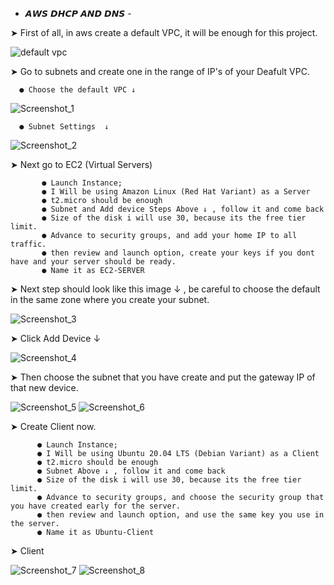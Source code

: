 - 𝘼𝙒𝙎 𝘿𝙃𝘾𝙋 𝘼𝙉𝘿 𝘿𝙉𝙎 -


➤ First of all, in aws create a default VPC, it will be enough for this project.

![default vpc](https://user-images.githubusercontent.com/85712710/146819084-f9565722-f2b0-49e1-9c60-3dc46e2dd7ee.png)

➤ Go to subnets and create one in the range of IP's of your Deafult VPC.
  
      ● Choose the default VPC ↓      
![Screenshot_1](https://user-images.githubusercontent.com/85712710/146819470-c684ffa7-f68b-4839-bf08-961510d603bd.png)
      
      ● Subnet Settings  ↓
      
![Screenshot_2](https://user-images.githubusercontent.com/85712710/146820177-6f51651b-70d2-4445-8c2d-1702b0ecbf8d.png)

➤ Next go to EC2 (Virtual Servers)
          
           ● Launch Instance;
           ● I Will be using Amazon Linux (Red Hat Variant) as a Server
           ● t2.micro should be enough
           ● Subnet and Add device Steps Above ↓ , follow it and come back
           ● Size of the disk i will use 30, because its the free tier limit.
           ● Advance to security groups, and add your home IP to all traffic.
           ● then review and launch option, create your keys if you dont have and your server should be ready.
           ● Name it as EC2-SERVER
           
➤ Next step should look like this image ↓ , be careful to choose the default in the same zone where you create your subnet.

![Screenshot_3](https://user-images.githubusercontent.com/85712710/146825227-be52e9de-7d51-46c6-841d-3755d19df38e.png)
       
  
➤ Click Add Device ↓

![Screenshot_4](https://user-images.githubusercontent.com/85712710/146825651-d2bde713-14c8-4759-9eef-3ae572a14419.png)

➤ Then choose the subnet that you have create and put the gateway IP of that new device.

![Screenshot_5](https://user-images.githubusercontent.com/85712710/146825917-49372d6f-12d9-436c-829b-4006e1d5e963.png)
![Screenshot_6](https://user-images.githubusercontent.com/85712710/146826027-f45e7243-e3d1-44d4-be9c-3726ce84c9cf.png)

➤ Create Client now.
          
          ● Launch Instance; 
          ● I Will be using Ubuntu 20.04 LTS (Debian Variant) as a Client
          ● t2.micro should be enough
          ● Subnet Above ↓ , follow it and come back
          ● Size of the disk i will use 30, because its the free tier limit.
          ● Advance to security groups, and choose the security group that you have created early for the server.
          ● then review and launch option, and use the same key you use in the server.
          ● Name it as Ubuntu-Client
          
          
 ➤ Client 

![Screenshot_7](https://user-images.githubusercontent.com/85712710/146827104-2577f90a-d010-4f68-9e21-3342b4b1fadc.png)
![Screenshot_8](https://user-images.githubusercontent.com/85712710/146827273-5a1c61b9-6fcd-4df8-9285-187852af01ce.png)




 
